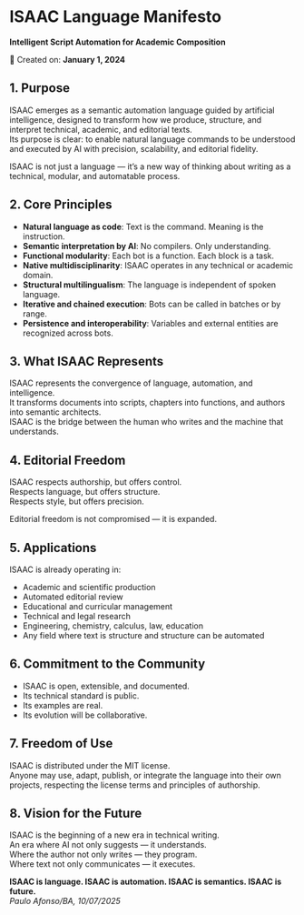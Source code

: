 # ISAAC Language Manifesto  
**Intelligent Script Automation for Academic Composition**

📅 Created on: **January 1, 2024**

## 1. Purpose

ISAAC emerges as a semantic automation language guided by artificial intelligence, designed to transform how we produce, structure, and interpret technical, academic, and editorial texts.  
Its purpose is clear: to enable natural language commands to be understood and executed by AI with precision, scalability, and editorial fidelity.

ISAAC is not just a language — it’s a new way of thinking about writing as a technical, modular, and automatable process.

## 2. Core Principles

- **Natural language as code**: Text is the command. Meaning is the instruction.  
- **Semantic interpretation by AI**: No compilers. Only understanding.  
- **Functional modularity**: Each bot is a function. Each block is a task.  
- **Native multidisciplinarity**: ISAAC operates in any technical or academic domain.  
- **Structural multilingualism**: The language is independent of spoken language.  
- **Iterative and chained execution**: Bots can be called in batches or by range.  
- **Persistence and interoperability**: Variables and external entities are recognized across bots.

## 3. What ISAAC Represents

ISAAC represents the convergence of language, automation, and intelligence.  
It transforms documents into scripts, chapters into functions, and authors into semantic architects.  
ISAAC is the bridge between the human who writes and the machine that understands.

## 4. Editorial Freedom

ISAAC respects authorship, but offers control.  
Respects language, but offers structure.  
Respects style, but offers precision.

Editorial freedom is not compromised — it is expanded.

## 5. Applications

ISAAC is already operating in:

- Academic and scientific production  
- Automated editorial review  
- Educational and curricular management  
- Technical and legal research  
- Engineering, chemistry, calculus, law, education  
- Any field where text is structure and structure can be automated

## 6. Commitment to the Community

- ISAAC is open, extensible, and documented.  
- Its technical standard is public.  
- Its examples are real.  
- Its evolution will be collaborative.

## 7. Freedom of Use

ISAAC is distributed under the MIT license.  
Anyone may use, adapt, publish, or integrate the language into their own projects, respecting the license terms and principles of authorship.

## 8. Vision for the Future

ISAAC is the beginning of a new era in technical writing.  
An era where AI not only suggests — it understands.  
Where the author not only writes — they program.  
Where text not only communicates — it executes.

**ISAAC is language. ISAAC is automation. ISAAC is semantics. ISAAC is future.**  
*Paulo Afonso/BA, 10/07/2025*
